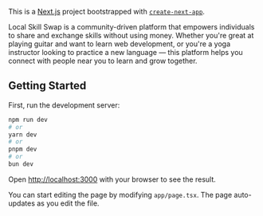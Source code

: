 This is a [Next.js](https://nextjs.org) project bootstrapped with [`create-next-app`](https://nextjs.org/docs/app/api-reference/cli/create-next-app).

Local Skill Swap is a community-driven platform that empowers individuals to share and exchange skills without using money. Whether you're great at playing guitar and want to learn web development, or you're a yoga instructor looking to practice a new language — this platform helps you connect with people near you to learn and grow together.

## Getting Started

First, run the development server:

```bash
npm run dev
# or
yarn dev
# or
pnpm dev
# or
bun dev
```

Open [http://localhost:3000](http://localhost:3000) with your browser to see the result.

You can start editing the page by modifying `app/page.tsx`. The page auto-updates as you edit the file.
